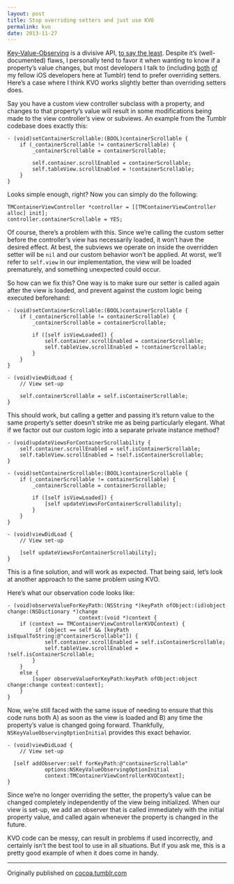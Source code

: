 ```yaml
---
layout: post
title: Stop overriding setters and just use KVO
permalink: kvo
date: 2013-11-27
---
```


[Key-Value-Observing](https://developer.apple.com/library/mac/documentation/Cocoa/Conceptual/KeyValueObserving/KeyValueObserving.html) is a divisive API, [to say the least](http://nshipster.com/key-value-observing). Despite it’s (well-documented) flaws, I personally tend to favor it when wanting to know if a property’s value changes, but most developers I talk to (including [both](http://devindoty.tumblr.com) [of](http://mttb.me) my fellow iOS developers here at Tumblr) tend to prefer overriding setters. Here’s a case where I think KVO works slightly better than overriding setters does.

Say you have a custom view controller subclass with a property, and changes to that property’s value will result in some modifications being made to the view controller’s view or subviews. An example from the Tumblr codebase does exactly this:

```objc
- (void)setContainerScrollable:(BOOL)containerScrollable {
    if (_containerScrollable != containerScrollable) {
        _containerScrollable = containerScrollable;

        self.container.scrollEnabled = containerScrollable;
        self.tableView.scrollEnabled = !containerScrollable;
    }
}
```

Looks simple enough, right? Now you can simply do the following:

```objc
TMContainerViewController *controller = [[TMContainerViewController alloc] init];
controller.containerScrollable = YES;
```

Of course, there’s a problem with this. Since we’re calling the custom setter before the controller’s view has necessarily loaded, it won’t have the desired effect. At best, the subviews we operate on inside the overridden setter will be `nil` and our custom behavior won’t be applied. At worst, we’ll refer to `self.view` in our implementation, the view will be loaded prematurely, and something unexpected could occur.

So how can we fix this? One way is to make sure our setter is called again after the view is loaded, and prevent against the custom logic being executed beforehand:

```objc
- (void)setContainerScrollable:(BOOL)containerScrollable {
    if (_containerScrollable != containerScrollable) {
        _containerScrollable = containerScrollable;

        if ([self isViewLoaded]) {
            self.container.scrollEnabled = containerScrollable;
            self.tableView.scrollEnabled = !containerScrollable;
        }
    }
}

- (void)viewDidLoad {
    // View set-up

    self.containerScrollable = self.isContainerScrollable;
}
```

This should work, but calling a getter and passing it’s return value to the same property’s setter doesn’t strike me as being particularly elegant. What if we factor out our custom logic into a separate private instance method?

```objc
- (void)updateViewsForContainerScrollability {
    self.container.scrollEnabled = self.isContainerScrollable;
    self.tableView.scrollEnabled = !self.isContainerScrollable;
}

- (void)setContainerScrollable:(BOOL)containerScrollable {
    if (_containerScrollable != containerScrollable) {
        _containerScrollable = containerScrollable;

        if ([self isViewLoaded]) {
            [self updateViewsForContainerScrollability];
        }
    }
}

- (void)viewDidLoad {
    // View set-up

    [self updateViewsForContainerScrollability];
}
```

This is a fine solution, and will work as expected. That being said, let’s look at another approach to the same problem using KVO.

Here’s what our observation code looks like:

```objc
- (void)observeValueForKeyPath:(NSString *)keyPath ofObject:(id)object change:(NSDictionary *)change
                       context:(void *)context {
    if (context == TMContainerViewControllerKVOContext) {
         if (object == self && [keyPath isEqualToString:@"containerScrollable"]) {
            self.container.scrollEnabled = self.isContainerScrollable;
            self.tableView.scrollEnabled = !self.isContainerScrollable;
        }
    }
    else {
        [super observeValueForKeyPath:keyPath ofObject:object change:change context:context];
    }
}
```

Now, we’re still faced with the same issue of needing to ensure that this code runs both A) as soon as the view is loaded and B) any time the property’s value is changed going forward. Thankfully, `NSKeyValueObservingOptionInitial` provides this exact behavior.

```objc
- (void)viewDidLoad {
    // View set-up

  [self addObserver:self forKeyPath:@"containerScrollable"
            options:NSKeyValueObservingOptionInitial
            context:TMContainerViewControllerKVOContext];
}
```

Since we’re no longer overriding the setter, the property’s value can be changed completely independently of the view being initialized. When our view is set-up, we add an observer that is called immediately with the initial property value, and called again whenever the property is changed in the future.

KVO code can be messy, can result in problems if used incorrectly, and certainly isn’t the best tool to use in all situations. But if you ask me, this is a pretty good example of when it does come in handy.

---

Originally published on [cocoa.tumblr.com](http://cocoa.tumblr.com)
